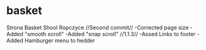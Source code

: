 # basket

Strona Basket Shool Ropczyce
//Second commit//
-Corrected page size
-Added "smooth scroll"
-Added "snap scroll"
//1.1.3//
-Assed Links to footer
-Added Hamburger menu to hedder
